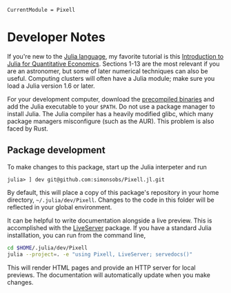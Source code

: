 ```@meta
CurrentModule = Pixell
```

# Developer Notes

If you're new to the [Julia language](https://julialang.org/), my favorite tutorial is this [Introduction to Julia for Quantitative Economics](https://julia.quantecon.org/intro.html). Sections 1-13 are the most relevant if you are an astronomer, but some of later numerical techniques can also be useful. Computing clusters will often have a Julia module; make sure you load a Julia version 1.6 or later. 

For your development computer, download the [precompiled binaries](https://julialang.org/downloads/) and add the Julia executable to your `$PATH`. Do not use a package manager to install Julia. The Julia compiler has a heavily modified glibc, which many package managers misconfigure (such as the AUR). This problem is also faced by Rust.


## Package development

To make changes to this package, start up the Julia interpeter and run

```julia-repl
julia> ] dev git@github.com:simonsobs/Pixell.jl.git
```

By default, this will place a copy of this package's repository in your home directory, `~/.julia/dev/Pixell`. Changes to the code in this folder will be reflected in your global environment.

It can be helpful to write documentation alongside a live preview. This is accomplished with the [LiveServer](https://github.com/tlienart/LiveServer.jl) package. If you have a standard Julia installlation, you can run from the command line,

```bash
cd $HOME/.julia/dev/Pixell
julia --project=. -e "using Pixell, LiveServer; servedocs()"
```
This will render HTML pages and provide an HTTP server for local previews. The documentation will automatically update when you make changes.
